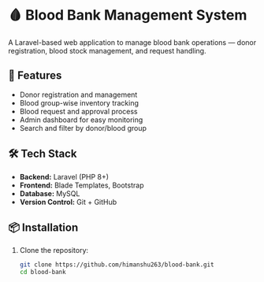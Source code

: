 # 🩸 Blood Bank Management System

A Laravel-based web application to manage blood bank operations — donor registration, blood stock management, and request handling.

## 🚀 Features
- Donor registration and management
- Blood group-wise inventory tracking
- Blood request and approval process
- Admin dashboard for easy monitoring
- Search and filter by donor/blood group

## 🛠 Tech Stack
- **Backend:** Laravel (PHP 8+)
- **Frontend:** Blade Templates, Bootstrap
- **Database:** MySQL
- **Version Control:** Git + GitHub

## 📦 Installation
1. Clone the repository:
   ```bash
   git clone https://github.com/himanshu263/blood-bank.git
   cd blood-bank
